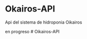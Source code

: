 ﻿# Okairos-API

Api del sistema de hidroponia Oikairos

en progreso
#   O i k a i r o s - A P I  
 